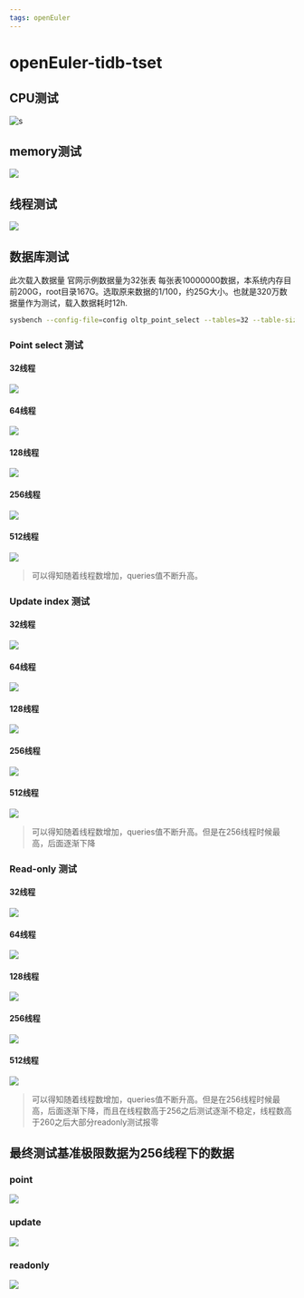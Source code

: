 ```yaml
---
tags: openEuler
---
```


# openEuler-tidb-tset
## CPU测试

![s](./1.png)

## memory测试

![](./2.png)

## 线程测试

![](./3.png)

## 数据库测试
此次载入数据量
官网示例数据量为32张表 每张表10000000数据，本系统内存目前200G，root目录167G。选取原来数据的1/100，约25G大小。也就是320万数据量作为测试，载入数据耗时12h.

```bash
sysbench --config-file=config oltp_point_select --tables=32 --table-size=100000 prepare
```
### Point select 测试
#### 32线程

![](./4.png)

#### 64线程

![](./5.png)

#### 128线程

![](./6.png)

#### 256线程

![](./7.png)

#### 512线程

![](./8.png)

>可以得知随着线程数增加，queries值不断升高。

### Update index 测试
#### 32线程

![](./9.png)

#### 64线程

![](./10.png)

#### 128线程

![](./11.png)

#### 256线程

![](./12.png)

#### 512线程

![](./13.png)

>可以得知随着线程数增加，queries值不断升高。但是在256线程时候最高，后面逐渐下降

### Read-only 测试
#### 32线程

![](./14.png)

#### 64线程

![](./15.png)

#### 128线程

![](./16.png)

#### 256线程

![](./17.png)

#### 512线程

![](./18.png)


>可以得知随着线程数增加，queries值不断升高。但是在256线程时候最高，后面逐渐下降，而且在线程数高于256之后测试逐渐不稳定，线程数高于260之后大部分readonly测试报零

## 最终测试基准极限数据为256线程下的数据

### point
![](./7.png)

### update
![](./12.png)

### readonly
![](./17.png)
